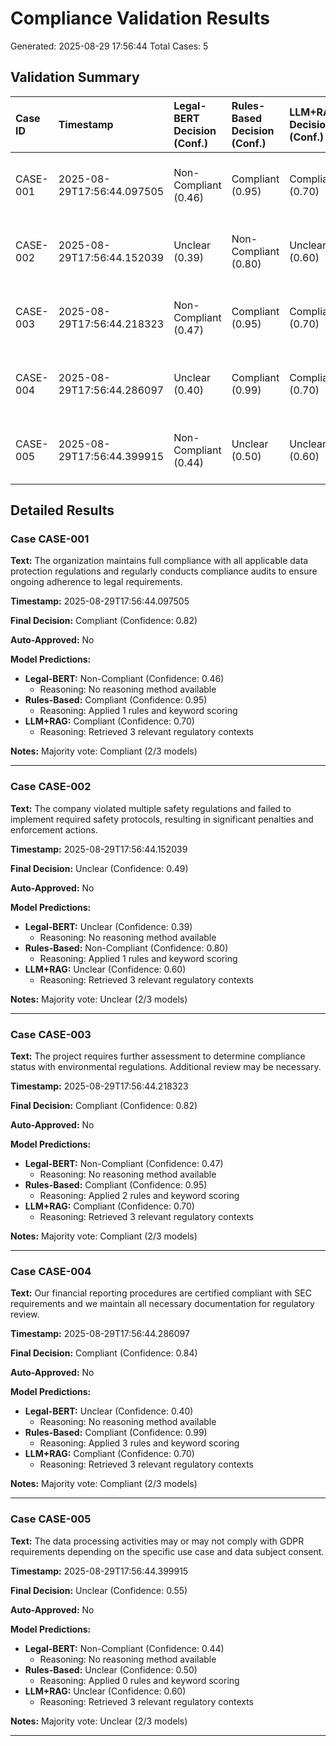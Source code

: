 # Compliance Validation Results

Generated: 2025-08-29 17:56:44
Total Cases: 5

## Validation Summary

| Case ID   | Timestamp                  | Legal-BERT Decision (Conf.)   | Rules-Based Decision (Conf.)   | LLM+RAG Decision (Conf.)   | Final Ensemble Decision   |   Ensemble Confidence | Auto-Approved   | Agreement Level   | Flags   | Notes                                 |
|:----------|:---------------------------|:------------------------------|:-------------------------------|:---------------------------|:--------------------------|----------------------:|:----------------|:------------------|:--------|:--------------------------------------|
| CASE-001  | 2025-08-29T17:56:44.097505 | Non-Compliant (0.46)          | Compliant (0.95)               | Compliant (0.70)           | Compliant                 |                  0.82 | No              | Majority          | None    | Majority vote: Compliant (2/3 models) |
| CASE-002  | 2025-08-29T17:56:44.152039 | Unclear (0.39)                | Non-Compliant (0.80)           | Unclear (0.60)             | Unclear                   |                  0.49 | No              | Majority          | None    | Majority vote: Unclear (2/3 models)   |
| CASE-003  | 2025-08-29T17:56:44.218323 | Non-Compliant (0.47)          | Compliant (0.95)               | Compliant (0.70)           | Compliant                 |                  0.82 | No              | Majority          | None    | Majority vote: Compliant (2/3 models) |
| CASE-004  | 2025-08-29T17:56:44.286097 | Unclear (0.40)                | Compliant (0.99)               | Compliant (0.70)           | Compliant                 |                  0.84 | No              | Majority          | None    | Majority vote: Compliant (2/3 models) |
| CASE-005  | 2025-08-29T17:56:44.399915 | Non-Compliant (0.44)          | Unclear (0.50)                 | Unclear (0.60)             | Unclear                   |                  0.55 | No              | Majority          | None    | Majority vote: Unclear (2/3 models)   |

## Detailed Results

### Case CASE-001

**Text:** The organization maintains full compliance with all applicable data protection regulations and regularly conducts compliance audits to ensure ongoing adherence to legal requirements.

**Timestamp:** 2025-08-29T17:56:44.097505

**Final Decision:** Compliant (Confidence: 0.82)

**Auto-Approved:** No

**Model Predictions:**

- **Legal-BERT:** Non-Compliant (Confidence: 0.46)
  - Reasoning: No reasoning method available
- **Rules-Based:** Compliant (Confidence: 0.95)
  - Reasoning: Applied 1 rules and keyword scoring
- **LLM+RAG:** Compliant (Confidence: 0.70)
  - Reasoning: Retrieved 3 relevant regulatory contexts

**Notes:** Majority vote: Compliant (2/3 models)

---

### Case CASE-002

**Text:** The company violated multiple safety regulations and failed to implement required safety protocols, resulting in significant penalties and enforcement actions.

**Timestamp:** 2025-08-29T17:56:44.152039

**Final Decision:** Unclear (Confidence: 0.49)

**Auto-Approved:** No

**Model Predictions:**

- **Legal-BERT:** Unclear (Confidence: 0.39)
  - Reasoning: No reasoning method available
- **Rules-Based:** Non-Compliant (Confidence: 0.80)
  - Reasoning: Applied 1 rules and keyword scoring
- **LLM+RAG:** Unclear (Confidence: 0.60)
  - Reasoning: Retrieved 3 relevant regulatory contexts

**Notes:** Majority vote: Unclear (2/3 models)

---

### Case CASE-003

**Text:** The project requires further assessment to determine compliance status with environmental regulations. Additional review may be necessary.

**Timestamp:** 2025-08-29T17:56:44.218323

**Final Decision:** Compliant (Confidence: 0.82)

**Auto-Approved:** No

**Model Predictions:**

- **Legal-BERT:** Non-Compliant (Confidence: 0.47)
  - Reasoning: No reasoning method available
- **Rules-Based:** Compliant (Confidence: 0.95)
  - Reasoning: Applied 2 rules and keyword scoring
- **LLM+RAG:** Compliant (Confidence: 0.70)
  - Reasoning: Retrieved 3 relevant regulatory contexts

**Notes:** Majority vote: Compliant (2/3 models)

---

### Case CASE-004

**Text:** Our financial reporting procedures are certified compliant with SEC requirements and we maintain all necessary documentation for regulatory review.

**Timestamp:** 2025-08-29T17:56:44.286097

**Final Decision:** Compliant (Confidence: 0.84)

**Auto-Approved:** No

**Model Predictions:**

- **Legal-BERT:** Unclear (Confidence: 0.40)
  - Reasoning: No reasoning method available
- **Rules-Based:** Compliant (Confidence: 0.99)
  - Reasoning: Applied 3 rules and keyword scoring
- **LLM+RAG:** Compliant (Confidence: 0.70)
  - Reasoning: Retrieved 3 relevant regulatory contexts

**Notes:** Majority vote: Compliant (2/3 models)

---

### Case CASE-005

**Text:** The data processing activities may or may not comply with GDPR requirements depending on the specific use case and data subject consent.

**Timestamp:** 2025-08-29T17:56:44.399915

**Final Decision:** Unclear (Confidence: 0.55)

**Auto-Approved:** No

**Model Predictions:**

- **Legal-BERT:** Non-Compliant (Confidence: 0.44)
  - Reasoning: No reasoning method available
- **Rules-Based:** Unclear (Confidence: 0.50)
  - Reasoning: Applied 0 rules and keyword scoring
- **LLM+RAG:** Unclear (Confidence: 0.60)
  - Reasoning: Retrieved 3 relevant regulatory contexts

**Notes:** Majority vote: Unclear (2/3 models)

---

